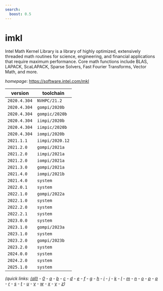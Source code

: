 ```yaml
---
search:
  boost: 0.5
---
```

# imkl

Intel Math Kernel Library is a library of highly optimized,  extensively threaded math routines for science, engineering, and financial  applications that require maximum performance. Core math functions include  BLAS, LAPACK, ScaLAPACK, Sparse Solvers, Fast Fourier Transforms, Vector Math, and more.

*homepage*: <https://software.intel.com/mkl>

version | toolchain
--------|----------
``2020.4.304`` | ``NVHPC/21.2``
``2020.4.304`` | ``gompi/2020b``
``2020.4.304`` | ``gompic/2020b``
``2020.4.304`` | ``iimpi/2020b``
``2020.4.304`` | ``iimpic/2020b``
``2020.4.304`` | ``iompi/2020b``
``2021.1.1`` | ``iimpi/2020.12``
``2021.2.0`` | ``gompi/2021a``
``2021.2.0`` | ``iimpi/2021a``
``2021.2.0`` | ``iompi/2021a``
``2021.3.0`` | ``gompi/2021a``
``2021.4.0`` | ``iompi/2021b``
``2021.4.0`` | ``system``
``2022.0.1`` | ``system``
``2022.1.0`` | ``gompi/2022a``
``2022.1.0`` | ``system``
``2022.2.0`` | ``system``
``2022.2.1`` | ``system``
``2023.0.0`` | ``system``
``2023.1.0`` | ``gompi/2023a``
``2023.1.0`` | ``system``
``2023.2.0`` | ``gompi/2023b``
``2023.2.0`` | ``system``
``2024.0.0`` | ``system``
``2024.2.0`` | ``system``
``2025.1.0`` | ``system``


*(quick links: [(all)](../index.md) - [0](../0/index.md) - [a](../a/index.md) - [b](../b/index.md) - [c](../c/index.md) - [d](../d/index.md) - [e](../e/index.md) - [f](../f/index.md) - [g](../g/index.md) - [h](../h/index.md) - [i](../i/index.md) - [j](../j/index.md) - [k](../k/index.md) - [l](../l/index.md) - [m](../m/index.md) - [n](../n/index.md) - [o](../o/index.md) - [p](../p/index.md) - [q](../q/index.md) - [r](../r/index.md) - [s](../s/index.md) - [t](../t/index.md) - [u](../u/index.md) - [v](../v/index.md) - [w](../w/index.md) - [x](../x/index.md) - [y](../y/index.md) - [z](../z/index.md))*

